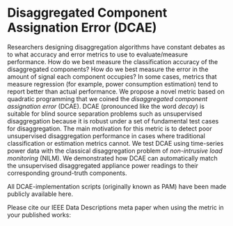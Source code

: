 # Disaggregated Component Assignation Error (DCAE)

Researchers designing disaggregation algorithms have constant debates as to what accuracy and error metrics to use to evaluate/measure performance. How do we best measure the classification accuracy of the disaggregated components? How do we best measure the error in the amount of signal each component occupies? In some cases, metrics that measure regression (for example, power consumption estimation) tend to report better than actual performance. We propose a novel metric based on quadratic programming that we coined the *disaggregated component assignation error* (DCAE). DCAE (pronounced like the word *decay*) is suitable for blind source separation problems such as unsupervised disaggregation because it is robust under a set of fundamental test cases for disaggregation. The main motivation for this metric is to detect poor unsupervised disaggregation performance in cases where traditional classification or estimation metrics cannot. We test DCAE using time-series power data with the classical disaggregation problem of *non-intrusive load monitoring* (NILM). We demonstrated how DCAE can automatically match the unsupervised disaggregated appliance power readings to their corresponding ground-truth components.

All DCAE-implementation scripts (originally known as PAM) have been made publicly available here.

Please cite our IEEE Data Descriptions meta paper when using the metric in your published works:


